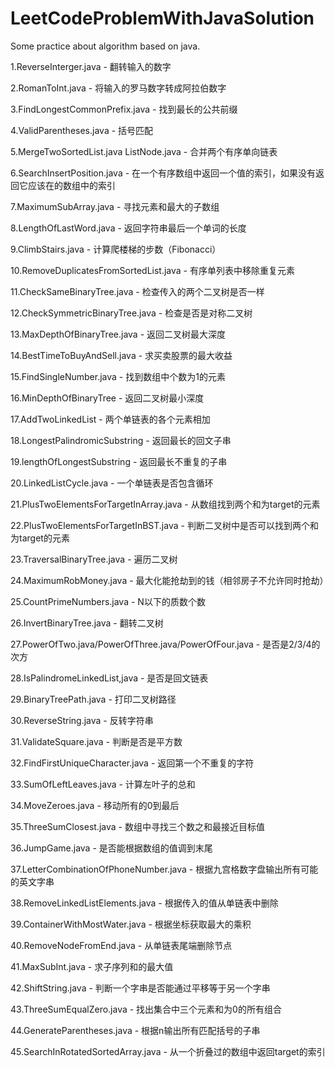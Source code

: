 # LeetCodeProblemWithJavaSolution
Some practice about algorithm based on java.

1.ReverseInterger.java - 翻转输入的数字

2.RomanToInt.java - 将输入的罗马数字转成阿拉伯数字

3.FindLongestCommonPrefix.java - 找到最长的公共前缀

4.ValidParentheses.java - 括号匹配

5.MergeTwoSortedList.java ListNode.java - 合并两个有序单向链表

6.SearchInsertPosition.java - 在一个有序数组中返回一个值的索引，如果没有返回它应该在的数组中的索引

7.MaximumSubArray.java - 寻找元素和最大的子数组

8.LengthOfLastWord.java - 返回字符串最后一个单词的长度

9.ClimbStairs.java - 计算爬楼梯的步数（Fibonacci）

10.RemoveDuplicatesFromSortedList.java - 有序单列表中移除重复元素

11.CheckSameBinaryTree.java - 检查传入的两个二叉树是否一样

12.CheckSymmetricBinaryTree.java - 检查是否是对称二叉树

13.MaxDepthOfBinaryTree.java - 返回二叉树最大深度

14.BestTimeToBuyAndSell.java - 求买卖股票的最大收益

15.FindSingleNumber.java - 找到数组中个数为1的元素

16.MinDepthOfBinaryTree - 返回二叉树最小深度

17.AddTwoLinkedList - 两个单链表的各个元素相加

18.LongestPalindromicSubstring - 返回最长的回文子串

19.lengthOfLongestSubstring - 返回最长不重复的子串

20.LinkedListCycle.java - 一个单链表是否包含循环

21.PlusTwoElementsForTargetInArray.java - 从数组找到两个和为target的元素

22.PlusTwoElementsForTargetInBST.java - 判断二叉树中是否可以找到两个和为target的元素

23.TraversalBinaryTree.java - 遍历二叉树

24.MaximumRobMoney.java - 最大化能抢劫到的钱（相邻房子不允许同时抢劫）

25.CountPrimeNumbers.java - N以下的质数个数

26.InvertBinaryTree.java - 翻转二叉树

27.PowerOfTwo.java/PowerOfThree.java/PowerOfFour.java - 是否是2/3/4的次方

28.IsPalindromeLinkedList,java - 是否是回文链表

29.BinaryTreePath.java - 打印二叉树路径

30.ReverseString.java - 反转字符串

31.ValidateSquare.java - 判断是否是平方数

32.FindFirstUniqueCharacter.java - 返回第一个不重复的字符

33.SumOfLeftLeaves.java - 计算左叶子的总和

34.MoveZeroes.java - 移动所有的0到最后

35.ThreeSumClosest.java - 数组中寻找三个数之和最接近目标值

36.JumpGame.java - 是否能根据数组的值调到末尾

37.LetterCombinationOfPhoneNumber.java - 根据九宫格数字盘输出所有可能的英文字串

38.RemoveLinkedListElements.java - 根据传入的值从单链表中删除

39.ContainerWithMostWater.java - 根据坐标获取最大的乘积

40.RemoveNodeFromEnd.java - 从单链表尾端删除节点

41.MaxSubInt.java - 求子序列和的最大值

42.ShiftString.java - 判断一个字串是否能通过平移等于另一个字串

43.ThreeSumEqualZero.java - 找出集合中三个元素和为0的所有组合

44.GenerateParentheses.java - 根据n输出所有匹配括号的子串

45.SearchInRotatedSortedArray.java - 从一个折叠过的数组中返回target的索引
